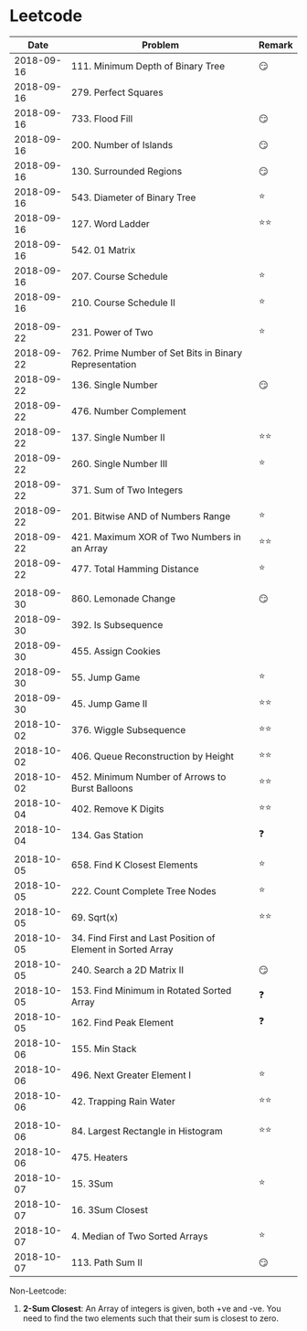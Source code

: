 # Leetcode

| Date          | Problem                       |  Remark       |
| ------------- | ----------------------------- | ------------- |
| 2018-09-16    | 111. Minimum Depth of Binary Tree                     | :smirk:       |
| 2018-09-16    | 279. Perfect Squares          |               |
| 2018-09-16    | 733. Flood Fill               | :smirk:       |
| 2018-09-16    | 200. Number of Islands        | :smirk:       |
| 2018-09-16    | 130. Surrounded Regions       | :smirk:       |
| 2018-09-16    | 543. Diameter of Binary Tree  | :star:        |
| 2018-09-16    | 127. Word Ladder              | :star::star:  |
| 2018-09-16    | 542. 01 Matrix                |               |
| 2018-09-16    | 207. Course Schedule          | :star:        |
| 2018-09-16    | 210. Course Schedule II       | :star:        |
|               |                               |               |
| 2018-09-22    | 231. Power of Two             | :star:        |
| 2018-09-22    | 762. Prime Number of Set Bits in Binary Representation  |             |               
| 2018-09-22    | 136. Single Number            | :smirk:       |
| 2018-09-22    | 476. Number Complement        |               |
| 2018-09-22    | 137. Single Number II         | :star::star:  |
| 2018-09-22    | 260. Single Number III        | :star:        |
| 2018-09-22    | 371. Sum of Two Integers      |               |
| 2018-09-22    | 201. Bitwise AND of Numbers Range                     | :star:        |
| 2018-09-22    | 421. Maximum XOR of Two Numbers in an Array           | :star::star:  |
| 2018-09-22    | 477. Total Hamming Distance                           | :star:        |
|               |                               |               |
| 2018-09-30    | 860. Lemonade Change          | :smirk:       |
| 2018-09-30    | 392. Is Subsequence           |               |
| 2018-09-30    | 455. Assign Cookies           |               |
| 2018-09-30    | 55. Jump Game                 | :star:        |
| 2018-09-30    | 45. Jump Game II              | :star::star:  |
| 2018-10-02    | 376. Wiggle Subsequence       | :star::star:  |
| 2018-10-02    | 406. Queue Reconstruction by Height                   | :star::star:  |
| 2018-10-02    | 452. Minimum Number of Arrows to Burst Balloons       | :star::star:  |
| 2018-10-04    | 402. Remove K Digits          | :star::star:  |
| 2018-10-04    | 134. Gas Station              | :question:    |
|               |                               |               |
| 2018-10-05    | 658. Find K Closest Elements  | :star:        |
| 2018-10-05    | 222. Count Complete Tree Nodes| :star:        |
| 2018-10-05    | 69. Sqrt(x)                   | :star::star:  |
| 2018-10-05    | 34. Find First and Last Position of Element in Sorted Array|          |
| 2018-10-05    | 240. Search a 2D Matrix II    | :smirk:       |
| 2018-10-05    | 153. Find Minimum in Rotated Sorted Array             | :question:    |
| 2018-10-05    | 162. Find Peak Element        | :question:    |
| 2018-10-06    | 155. Min Stack                |               |
| 2018-10-06    | 496. Next Greater Element I   | :star:        |
| 2018-10-06    | 42. Trapping Rain Water       | :star::star:  |
|               |                               |               |
| 2018-10-06    | 84. Largest Rectangle in Histogram                    | :star::star:  |
| 2018-10-06    | 475. Heaters                  |               |
| 2018-10-07    | 15. 3Sum                      | :star:        |
| 2018-10-07    | 16. 3Sum Closest              |               |
| 2018-10-07    | 4. Median of Two Sorted Arrays| :star:        |
| 2018-10-07    | 113. Path Sum II              | :smirk:       |

Non-Leetcode:
1. __2-Sum Closest__: An Array of integers is given, both +ve and -ve. You need to find the two elements such that their sum is closest to zero.